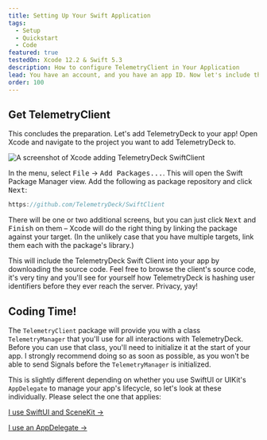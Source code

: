 ```yaml
---
title: Setting Up Your Swift Application
tags:
  - Setup
  - Quickstart
  - Code
featured: true
testedOn: Xcode 12.2 & Swift 5.3
description: How to configure TelemetryClient in Your Application
lead: You have an account, and you have an app ID. Now let's include the TelemetryClient Swift Package in your application.
order: 100
---
```


## Get TelemetryClient

This concludes the preparation. Let's add TelemetryDeck to your app! Open Xcode and navigate to the project you want to add TelemetryDeck to.

<img class="img img-fluid" alt="A screenshot of Xcode adding TelemetryDeck SwiftClient" src="/images/addswiftclientstep1.png">

In the menu, select <kbd>File</kbd> -> <kbd>Add Packages...</kbd>. This will open the Swift Package Manager view. Add the following as package repository and click <kbd>Next</kbd>:

```swift
https://github.com/TelemetryDeck/SwiftClient
```

There will be one or two additional screens, but you can just click <kbd>Next</kbd> and <kbd>Finish</kbd> on them – Xcode will do the right thing by linking the package against your target. (In the unlikely case that you have multiple targets, link them each with the package's library.)

This will include the TelemetryDeck Swift Client into your app by downloading the source code. Feel free to browse the client's source code, it's very tiny and you'll see for yourself how TelemetryDeck is hashing user identifiers before they ever reach the server. Privacy, yay!

## Coding Time!

The `TelemetryClient` package will provide you with a class `TelemetryManager` that you'll use for all interactions with TelemetryDeck. Before you can use that class, you'll need to initialize it at the start of your app. I strongly recommend doing so as soon as possible, as you won't be able to send Signals before the `TelemetryManager` is initialized.

This is slightly different depending on whether you use SwiftUI or UIKit's `AppDelegate` to manage your app's lifecycle, so let's look at these individually. Please select the one that applies:

<p>
<a href="/pages/setting-up-your-application-in-swiftui.html" class="btn btn-secondary btn-large">I use SwiftUI and SceneKit &rarr;</a>
</p>
<p>
<a href="/pages/setting-up-your-application-using-appdelegate.html" class="btn btn-secondary btn-large">I use an AppDelegate &rarr;</a>
</p>
